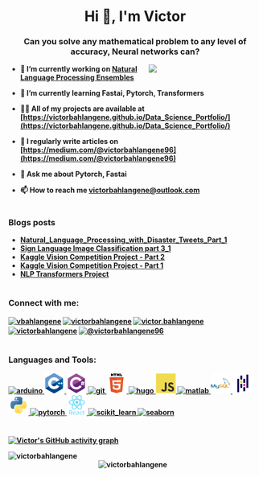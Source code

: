 <h1 align="center">Hi 👋, I'm Victor</h1>
<h3 align="center"><b>Can you solve any mathematical problem to any level of accuracy, Neural networks can?<b></h3>
<img align='right' src='https://c.tenor.com/9z_YpLGzqf4AAAAC/jasonearlsgif-jasonearlsgifs.gif' width="225">

- 🔭 I’m currently working on [Natural Language Processing Ensembles](https://github.com/victorbahlangene/NLP-Disaster-Tweets-kaggle-comp)

- 🌱 I’m currently learning **Fastai, Pytorch, Transformers**

- 👨‍💻 All of my projects are available at [https://victorbahlangene.github.io/Data_Science_Portfolio/](https://victorbahlangene.github.io/Data_Science_Portfolio/)

- 📝 I regularly write articles on [https://medium.com/@victorbahlangene96](https://medium.com/@victorbahlangene96)

- 💬 Ask me about **Pytorch, Fastai**

- 📫 How to reach me **victorbahlangene@outlook.com**

#

### Blogs posts
<!-- BLOG-POST-LIST:START -->
- [Natural_Language_Processing_with_Disaster_Tweets_Part_1](https://medium.com/@victorbahlangene96/natural-language-processing-with-disaster-tweets-part-1-910b61690b9a?source=rss-f688e584b697------2)
- [Sign Language Image Classification part 3_1](https://medium.com/@victorbahlangene96/sign-language-image-classification-part-3-1-a1e6978407e8?source=rss-f688e584b697------2)
- [Kaggle Vision Competition Project - Part 2](https://medium.com/@victorbahlangene96/kaggle-vision-competition-project-part-2-4b5023ffb3cb?source=rss-f688e584b697------2)
- [Kaggle Vision Competition Project - Part 1](https://medium.com/@victorbahlangene96/kaggle-vision-competition-project-part-1-1e1e7a9934f2?source=rss-f688e584b697------2)
- [NLP Transformers Project](https://medium.com/@victorbahlangene96/nlp-transformers-project-827f97476efa?source=rss-f688e584b697------2)
<!-- BLOG-POST-LIST:END -->

#

<h3 align="left">Connect with me:</h3>
<p align="left">
<a href="https://twitter.com/vbahlangene" target="blank"><img align="center" src="https://raw.githubusercontent.com/rahuldkjain/github-profile-readme-generator/master/src/images/icons/Social/twitter.svg" alt="vbahlangene" height="30" width="40" /></a>
<a href="https://linkedin.com/in/victorbahlangene" target="blank"><img align="center" src="https://raw.githubusercontent.com/rahuldkjain/github-profile-readme-generator/master/src/images/icons/Social/linked-in-alt.svg" alt="victorbahlangene" height="30" width="40" /></a>
<a href="https://stackoverflow.com/users/victor.bahlangene" target="blank"><img align="center" src="https://raw.githubusercontent.com/rahuldkjain/github-profile-readme-generator/master/src/images/icons/Social/stack-overflow.svg" alt="victor.bahlangene" height="30" width="40" /></a>
<a href="https://kaggle.com/victorbahlangene" target="blank"><img align="center" src="https://raw.githubusercontent.com/rahuldkjain/github-profile-readme-generator/master/src/images/icons/Social/kaggle.svg" alt="victorbahlangene" height="30" width="40" /></a>
<a href="https://medium.com/@victorbahlangene96" target="blank"><img align="center" src="https://raw.githubusercontent.com/rahuldkjain/github-profile-readme-generator/master/src/images/icons/Social/medium.svg" alt="@victorbahlangene96" height="30" width="40" /></a>
</p>

#

<h3 align="left">Languages and Tools:</h3>
<p align="left"> <a href="https://www.arduino.cc/" target="_blank" rel="noreferrer"> <img src="https://cdn.worldvectorlogo.com/logos/arduino-1.svg" alt="arduino" width="40" height="40"/> </a>  <a href="https://www.w3schools.com/cpp/" target="_blank" rel="noreferrer"> <img src="https://raw.githubusercontent.com/devicons/devicon/master/icons/cplusplus/cplusplus-original.svg" alt="cplusplus" width="40" height="40"/> </a> <a href="https://www.w3schools.com/cs/" target="_blank" rel="noreferrer"> <img src="https://raw.githubusercontent.com/devicons/devicon/master/icons/csharp/csharp-original.svg" alt="csharp" width="40" height="40"/> </a> <a href="https://git-scm.com/" target="_blank" rel="noreferrer"> <img src="https://www.vectorlogo.zone/logos/git-scm/git-scm-icon.svg" alt="git" width="40" height="40"/> </a> <a href="https://www.w3.org/html/" target="_blank" rel="noreferrer"> <img src="https://raw.githubusercontent.com/devicons/devicon/master/icons/html5/html5-original-wordmark.svg" alt="html5" width="40" height="40"/> </a> <a href="https://gohugo.io/" target="_blank" rel="noreferrer"> <img src="https://api.iconify.design/logos-hugo.svg" alt="hugo" width="40" height="40"/> </a> <a href="https://developer.mozilla.org/en-US/docs/Web/JavaScript" target="_blank" rel="noreferrer"> <img src="https://raw.githubusercontent.com/devicons/devicon/master/icons/javascript/javascript-original.svg" alt="javascript" width="40" height="40"/> </a> <a href="https://www.mathworks.com/" target="_blank" rel="noreferrer"> <img src="https://upload.wikimedia.org/wikipedia/commons/2/21/Matlab_Logo.png" alt="matlab" width="40" height="40"/> </a> <a href="https://www.mysql.com/" target="_blank" rel="noreferrer"> <img src="https://raw.githubusercontent.com/devicons/devicon/master/icons/mysql/mysql-original-wordmark.svg" alt="mysql" width="40" height="40"/> </a> <a href="https://pandas.pydata.org/" target="_blank" rel="noreferrer"> <img src="https://raw.githubusercontent.com/devicons/devicon/2ae2a900d2f041da66e950e4d48052658d850630/icons/pandas/pandas-original.svg" alt="pandas" width="40" height="40"/> </a> <a href="https://www.python.org" target="_blank" rel="noreferrer"> <img src="https://raw.githubusercontent.com/devicons/devicon/master/icons/python/python-original.svg" alt="python" width="40" height="40"/> </a> <a href="https://pytorch.org/" target="_blank" rel="noreferrer"> <img src="https://www.vectorlogo.zone/logos/pytorch/pytorch-icon.svg" alt="pytorch" width="40" height="40"/> </a> <a href="https://reactjs.org/" target="_blank" rel="noreferrer"> <img src="https://raw.githubusercontent.com/devicons/devicon/master/icons/react/react-original-wordmark.svg" alt="react" width="40" height="40"/> </a> <a href="https://scikit-learn.org/" target="_blank" rel="noreferrer"> <img src="https://upload.wikimedia.org/wikipedia/commons/0/05/Scikit_learn_logo_small.svg" alt="scikit_learn" width="40" height="40"/> </a> <a href="https://seaborn.pydata.org/" target="_blank" rel="noreferrer"> <img src="https://seaborn.pydata.org/_images/logo-mark-lightbg.svg" alt="seaborn" width="40" height="40"/> </a> </p>

#

[![Victor's GitHub activity graph](https://activity-graph.herokuapp.com/graph?username=victorbahlangene&&theme=xcode)](https://github.com/victorbahlangene)

<p><img align="left" width="300"  src="https://github-readme-stats.vercel.app/api/top-langs?username=victorbahlangene&show_icons=true&locale=en&layout=compact" alt="victorbahlangene" /></p>

<p>&nbsp;<img align="right" width="325"  src="https://github-readme-stats.vercel.app/api?username=victorbahlangene&show_icons=true&locale=en" alt="victorbahlangene" /></p>

